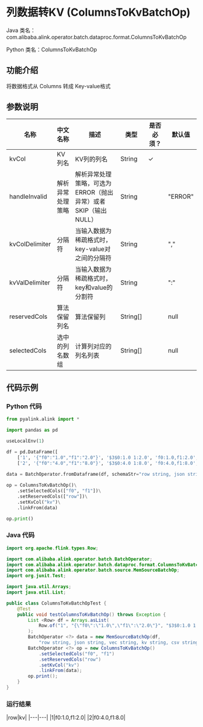 # 列数据转KV (ColumnsToKvBatchOp)
Java 类名：com.alibaba.alink.operator.batch.dataproc.format.ColumnsToKvBatchOp

Python 类名：ColumnsToKvBatchOp


## 功能介绍
将数据格式从 Columns 转成 Key-value格式


## 参数说明

| 名称 | 中文名称 | 描述 | 类型 | 是否必须？ | 默认值 |
| --- | --- | --- | --- | --- | --- |
| kvCol | KV列名 | KV列的列名 | String | ✓ |  |
| handleInvalid | 解析异常处理策略 | 解析异常处理策略，可选为ERROR（抛出异常）或者SKIP（输出NULL） | String |  | "ERROR" |
| kvColDelimiter | 分隔符 | 当输入数据为稀疏格式时，key-value对之间的分隔符 | String |  | "," |
| kvValDelimiter | 分隔符 | 当输入数据为稀疏格式时，key和value的分割符 | String |  | ":" |
| reservedCols | 算法保留列名 | 算法保留列 | String[] |  | null |
| selectedCols | 选中的列名数组 | 计算列对应的列名列表 | String[] |  | null |

## 代码示例
### Python 代码
```python
from pyalink.alink import *

import pandas as pd

useLocalEnv(1)

df = pd.DataFrame([
    ['1', '{"f0":"1.0","f1":"2.0"}', '$3$0:1.0 1:2.0', 'f0:1.0,f1:2.0', '1.0,2.0', 1.0, 2.0],
    ['2', '{"f0":"4.0","f1":"8.0"}', '$3$0:4.0 1:8.0', 'f0:4.0,f1:8.0', '4.0,8.0', 4.0, 8.0]])

data = BatchOperator.fromDataframe(df, schemaStr="row string, json string, vec string, kv string, csv string, f0 double, f1 double")
    
op = ColumnsToKvBatchOp()\
    .setSelectedCols(["f0", "f1"])\
    .setReservedCols(["row"])\
    .setKvCol("kv")\
    .linkFrom(data)

op.print()
```
### Java 代码
```java
import org.apache.flink.types.Row;

import com.alibaba.alink.operator.batch.BatchOperator;
import com.alibaba.alink.operator.batch.dataproc.format.ColumnsToKvBatchOp;
import com.alibaba.alink.operator.batch.source.MemSourceBatchOp;
import org.junit.Test;

import java.util.Arrays;
import java.util.List;

public class ColumnsToKvBatchOpTest {
	@Test
	public void testColumnsToKvBatchOp() throws Exception {
		List <Row> df = Arrays.asList(
			Row.of("1", "{\"f0\":\"1.0\",\"f1\":\"2.0\"}", "$3$0:1.0 1:2.0", "f0:1.0,f1:2.0", "1.0,2.0", 1.0, 2.0)
		);
		BatchOperator <?> data = new MemSourceBatchOp(df,
			"row string, json string, vec string, kv string, csv string, f0 double, f1 double");
		BatchOperator <?> op = new ColumnsToKvBatchOp()
			.setSelectedCols("f0", "f1")
			.setReservedCols("row")
			.setKvCol("kv")
			.linkFrom(data);
		op.print();
	}
}
```

### 运行结果
    
|row|kv|
    |---|---|
    |1|f0:1.0,f1:2.0|
    |2|f0:4.0,f1:8.0|
    

